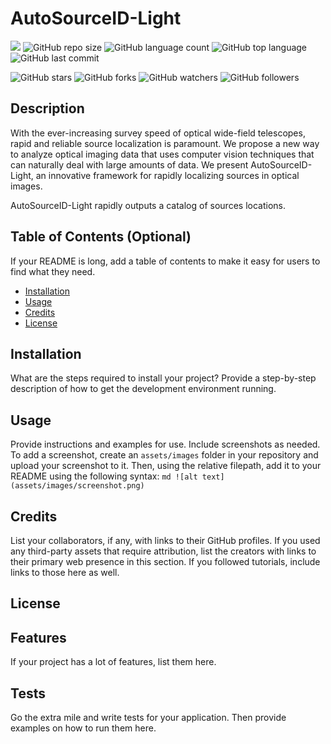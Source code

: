 # AutoSourceID-Light
![](https://img.shields.io/github/pipenv/locked/python-version/metabolize/rq-dashboard-on-heroku)
![GitHub repo size](https://img.shields.io/github/repo-size/FiorenSt/AutoSourceID-Light?style=plastic)
![GitHub language count](https://img.shields.io/github/languages/count/FiorenSt/AutoSourceID-Light?style=plastic)
![GitHub top language](https://img.shields.io/github/languages/top/FiorenSt/AutoSourceID-Light?style=plastic)
![GitHub last commit](https://img.shields.io/github/last-commit/FiorenSt/AutoSourceID-Light?color=red&style=plastic)

![GitHub stars](https://img.shields.io/github/stars/FiorenSt/AutoSourceID-Light?style=social)
![GitHub forks](https://img.shields.io/github/forks/FiorenSt/AutoSourceID-Light?style=social)
![GitHub watchers](https://img.shields.io/github/watchers/FiorenSt/AutoSourceID-Light?style=social)
![GitHub followers](https://img.shields.io/github/followers/FiorenSt?style=social)




## Description
With the ever-increasing survey speed of optical wide-field telescopes, rapid and reliable source localization is paramount. We propose a new way to analyze optical imaging
data that uses computer vision techniques that can naturally deal with large amounts of data. We present AutoSourceID-Light, an innovative framework for rapidly localizing sources in optical images.

AutoSourceID-Light rapidly outputs a catalog of sources locations.

## Table of Contents (Optional)
If your README is long, add a table of contents to make it easy for users to find what they need.
- [Installation](#installation)
- [Usage](#usage)
- [Credits](#credits)
- [License](#license)

## Installation
What are the steps required to install your project? Provide a step-by-step description of how to get the development environment running.

## Usage
Provide instructions and examples for use. Include screenshots as needed.
To add a screenshot, create an `assets/images` folder in your repository and upload your screenshot to it. Then, using the relative filepath, add it to your README using the following syntax:
    ```md
    ![alt text](assets/images/screenshot.png)
    ```

## Credits
List your collaborators, if any, with links to their GitHub profiles.
If you used any third-party assets that require attribution, list the creators with links to their primary web presence in this section.
If you followed tutorials, include links to those here as well.

## License
<!--
The last section of a high-quality README file is the license. This lets other developers know what they can and cannot do with your project. If you need help choosing a license, refer to [https://choosealicense.com/](https://choosealicense.com/).
-->


## Features
If your project has a lot of features, list them here.


## Tests
Go the extra mile and write tests for your application. Then provide examples on how to run them here.
